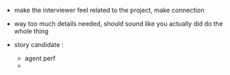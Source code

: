 - make the interviewer feel related to the project, make connection
- way too much details needed, should sound like you actually did do the whole thing

- story candidate :
    - agent perf
    - 